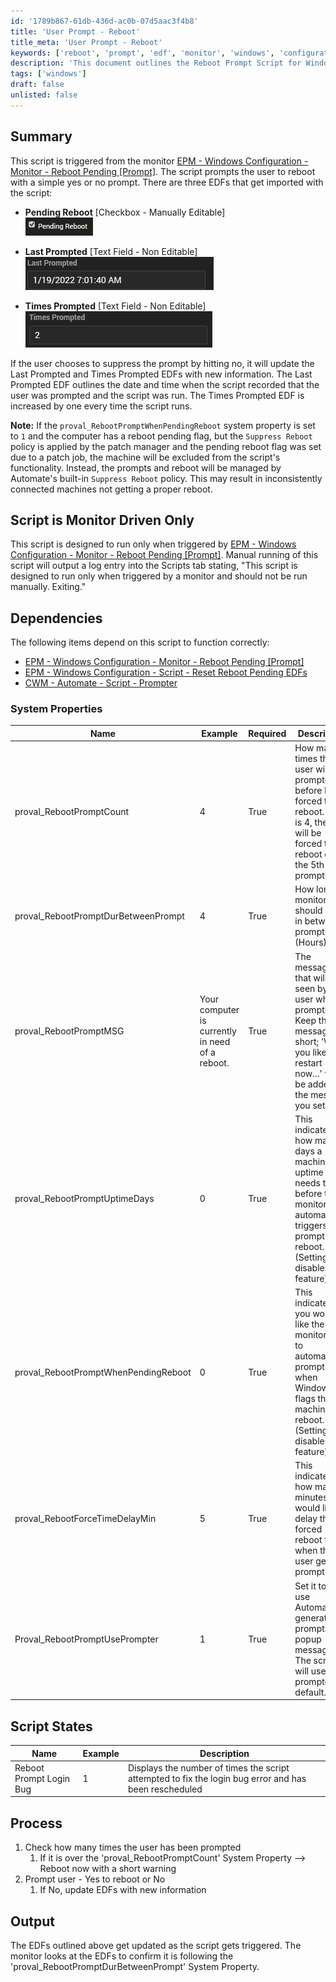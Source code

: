 ```yaml
---
id: '1789b867-61db-436d-ac0b-07d5aac3f4b8'
title: 'User Prompt - Reboot'
title_meta: 'User Prompt - Reboot'
keywords: ['reboot', 'prompt', 'edf', 'monitor', 'windows', 'configuration']
description: 'This document outlines the Reboot Prompt Script for Windows Configuration, detailing its functionality, dependencies, system properties, and process flow. The script prompts users to reboot their machines when a reboot is pending while also managing user interactions and logging the number of prompts. It is designed to run only when triggered by a specific monitor, ensuring automated management of reboot requests in a controlled manner.'
tags: ['windows']
draft: false
unlisted: false
---
```


## Summary

This script is triggered from the monitor [EPM - Windows Configuration - Monitor - Reboot Pending [Prompt]](<../monitors/Reboot Pending Prompt.md>). The script prompts the user to reboot with a simple yes or no prompt. There are three EDFs that get imported with the script:

- **Pending Reboot** [Checkbox - Manually Editable]  
  ![](../../../static/img/User-Prompt---Reboot/image_1.png)

- **Last Prompted** [Text Field - Non Editable]  
  ![](../../../static/img/User-Prompt---Reboot/image_2.png)

- **Times Prompted** [Text Field - Non Editable]  
  ![](../../../static/img/User-Prompt---Reboot/image_3.png)

If the user chooses to suppress the prompt by hitting no, it will update the Last Prompted and Times Prompted EDFs with new information. The Last Prompted EDF outlines the date and time when the script recorded that the user was prompted and the script was run. The Times Prompted EDF is increased by one every time the script runs.

**Note:** If the `proval_RebootPromptWhenPendingReboot` system property is set to `1` and the computer has a reboot pending flag, but the `Suppress Reboot` policy is applied by the patch manager and the pending reboot flag was set due to a patch job, the machine will be excluded from the script's functionality. Instead, the prompts and reboot will be managed by Automate's built-in `Suppress Reboot` policy. This may result in inconsistently connected machines not getting a proper reboot.

## Script is Monitor Driven Only

This script is designed to run only when triggered by [EPM - Windows Configuration - Monitor - Reboot Pending [Prompt]](<../monitors/Reboot Pending Prompt.md>). Manual running of this script will output a log entry into the Scripts tab stating, "This script is designed to run only when triggered by a monitor and should not be run manually. Exiting."

## Dependencies

The following items depend on this script to function correctly:

- [EPM - Windows Configuration - Monitor - Reboot Pending [Prompt]](<../monitors/Reboot Pending Prompt.md>)
- [EPM - Windows Configuration - Script - Reset Reboot Pending EDFs](<./Reset Reboot Pending EDFs.md>)
- [CWM - Automate - Script - Prompter](<./Prompter.md>)

### System Properties

| Name                                    | Example | Required | Description                                                                                                                                           |
|-----------------------------------------|---------|----------|-------------------------------------------------------------------------------------------------------------------------------------------------------|
| proval_RebootPromptCount                | 4       | True     | How many times the user will be prompted before being forced to reboot. (If it is 4, the user will be forced to reboot on the 5th prompt)          |
| proval_RebootPromptDurBetweenPrompt     | 4       | True     | How long the monitor should wait in between prompts (Hours)                                                                                          |
| proval_RebootPromptMSG                  | Your computer is currently in need of a reboot. | True     | The message that will be seen by the user when prompting. Keep the message short; 'Would you like to restart now...' will be added to the message you set. |
| proval_RebootPromptUptimeDays           | 0       | True     | This indicates how many days a machine's uptime needs to be before this monitor automatically triggers to prompt for a reboot. (Setting to 0 disables this feature) |
| proval_RebootPromptWhenPendingReboot    | 0       | True     | This indicates if you would like the monitor set to automatically prompt users when Windows flags the machine to reboot. (Setting to 0 disables this feature) |
| proval_RebootForceTimeDelayMin          | 5       | True     | This indicates how many minutes you would like to delay the forced reboot from when the user gets the prompt.                                       |
| Proval_RebootPromptUsePrompter          | 1       | True     | Set it to 0 to use Automate-generated prompts and popup messages. The script will use prompter by default.                                          |

## Script States

| Name                       | Example | Description                                                                                       |
|----------------------------|---------|---------------------------------------------------------------------------------------------------|
| Reboot Prompt Login Bug    | 1       | Displays the number of times the script attempted to fix the login bug error and has been rescheduled |

## Process

1. Check how many times the user has been prompted
   1. If it is over the 'proval_RebootPromptCount' System Property --> Reboot now with a short warning
2. Prompt user - Yes to reboot or No
   1. If No, update EDFs with new information

## Output

The EDFs outlined above get updated as the script gets triggered. The monitor looks at the EDFs to confirm it is following the 'proval_RebootPromptDurBetweenPrompt' System Property.




